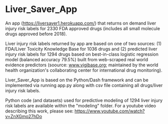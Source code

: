 # Liver_Saver_App 

An app (https://liversaver1.herokuapp.com/) that returns on demand liver injury risk labels for 2330 FDA approved drugs (includes all small molecule drugs approved before 2018). 

Liver injury risk labels returned by app are based on one of two sources: (1) FDA/Liver Toxicity Knowledge Base for 1036 drugs and (2) predicted liver injury risk labels for 1294 drugs based on best-in-class logistic regression model (balanced accuracy 79.5%) built from web-scraped real world evidence predictors (soource: www.vigibase.org; maintained by the world health organization's collaborating center for international drug monitoring).

Liver_Saver_App  is based on the Python/Dash framework and can be implemented via running app.py along with csv file containing all drugs/liver injury risk labels. 

Python code (and datasets) used for predictive modeling of 1294 liver injury risk labels are available within the "modeling" folder.  For a youtube video describing this work, please see: https://www.youtube.com/watch?v=ZnXGmo27hDo


